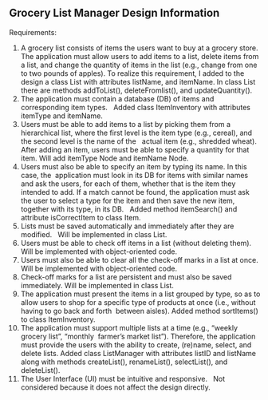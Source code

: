 ## Grocery List Manager Design Information

Requirements:
1.	A grocery list consists of items the users want to buy at a grocery store. The application must allow users to add items to a list, delete items from a list, and change the quantity of items in the list (e.g., change from one to two pounds of apples).
To realize this requirement, I added to the design a class List with attributes listName, and itemName. In class List there are methods addToList(), deleteFromlist(), and updateQuantity().
2.	The application must contain a database (DB) of items and corresponding item types.  
Added class ItemInventory with attributes itemType and itemName.
3.	Users must be able to add items to a list by picking them from a hierarchical list, where the first level is the item type (e.g., cereal), and the second level is the name of the  
actual item (e.g., shredded wheat). After adding an item, users must be able to specify a 
quantity for that item.
Will add itemType Node and itemName Node.
4.	Users must also be able to specify an item by typing its name. In this case, the  application must look in its DB for items with similar names and ask the users, for each of them, whether that is the item they intended to add. If a match cannot be found, the application must ask the user to select a type for the item and then save the new item, together with its type, in its DB.  
Added method itemSearch() and attribute isCorrectItem to class Item.
5.	Lists must be saved automatically and immediately after they are modified.  
Will be implemented in class List.
6.	Users must be able to check off items in a list (without deleting them).
Will be implemented with object-oriented code.
7.	Users must also be able to clear all the check-off marks in a list at once.
Will be implemented with object-oriented code.
8.	Check-off marks for a list are persistent and must also be saved immediately.
Will be implemented in class List.
9.	The application must present the items in a list grouped by type, so as to allow users to shop for a specific type of products at once (i.e., without having to go back and forth  between aisles).
Added method sortItems() to class ItemInventory.
10.	The application must support multiple lists at a time (e.g., “weekly grocery list”, “monthly  farmer’s market list”). Therefore, the application must provide the users with the ability to create, (re)name, select, and delete lists.
Added class ListManager with attributes listID and listName along with methods createList(), renameList(), selectList(), and deleteList().
11.	The User Interface (UI) must be intuitive and responsive.  
Not considered because it does not affect the design directly.
